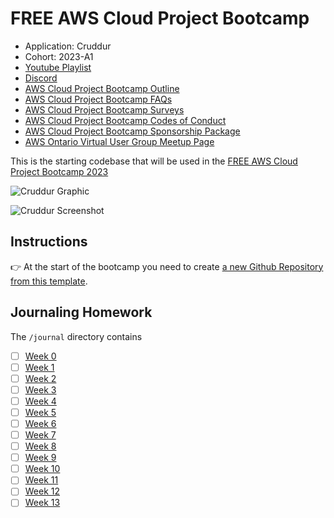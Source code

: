 # FREE AWS Cloud Project Bootcamp

- Application: Cruddur
- Cohort: 2023-A1
- [Youtube Playlist](https://www.youtube.com/playlist?list=PLBfufR7vyJJ609vhGNS4I9wRCL8aI59Rd)
- [Discord](https://discord.com/channels/1055552619441049660/1069062377766666300)
- [AWS Cloud Project Bootcamp Outline](https://docs.google.com/document/d/19XMyd5zCk7S9QT2q1_Cg-wvbnBwOge7EgzgvtVCgcz0/edit?usp=sharing)
- [AWS Cloud Project Bootcamp FAQs](https://docs.google.com/document/d/1VEs2i_tm1FxUatu1ZfUZH8EEVlhN9XWpVDvqg7GYeKM/edit?usp=sharing)
- [AWS Cloud Project Bootcamp Surveys](https://docs.google.com/document/d/1XWuCvo2HkCUhqMpJiv0K5fJDKWkkO6AoXP8rnT39vkk/edit?usp=sharing)
- [AWS Cloud Project Bootcamp Codes of Conduct](https://docs.google.com/document/d/1Rutvjt1uBtq_SbDg-0cmImjHqq5IvGK8FIzW1L-9FDk/edit?usp=sharing)
- [AWS Cloud Project Bootcamp Sponsorship Package](https://docs.google.com/document/d/1FpVI2fZaji-q2xPj8BIxOWjUjnd7wsYZfxqFc1aa0VY/edit?usp=sharing)
- [AWS Ontario Virtual User Group Meetup Page](https://www.meetup.com/aws-ontario-virtual-user-group/)

This is the starting codebase that will be used in the [FREE AWS Cloud Project Bootcamp 2023](https://student.cloudprojectbootcamp.com/profile)

![Cruddur Graphic](_docs/assets/cruddur-banner.jpg)

![Cruddur Screenshot](_docs/assets/cruddur-screenshot.png)

## Instructions

👉 At the start of the bootcamp you need to create [a new Github Repository from this template](https://github.com/DionneNoellaBarretto/aws-bootcamp-cruddur-2023).

## Journaling Homework

The `/journal` directory contains

- [ ] [Week 0](journal/week0.md)
- [ ] [Week 1](journal/week1.md)
- [ ] [Week 2](journal/week2.md)
- [ ] [Week 3](journal/week3.md)
- [ ] [Week 4](journal/week4.md)
- [ ] [Week 5](journal/week5.md)
- [ ] [Week 6](journal/week6.md)
- [ ] [Week 7](journal/week7.md)
- [ ] [Week 8](journal/week8.md)
- [ ] [Week 9](journal/week9.md)
- [ ] [Week 10](journal/week10.md)
- [ ] [Week 11](journal/week11.md)
- [ ] [Week 12](journal/week12.md)
- [ ] [Week 13](journal/week13.md)
